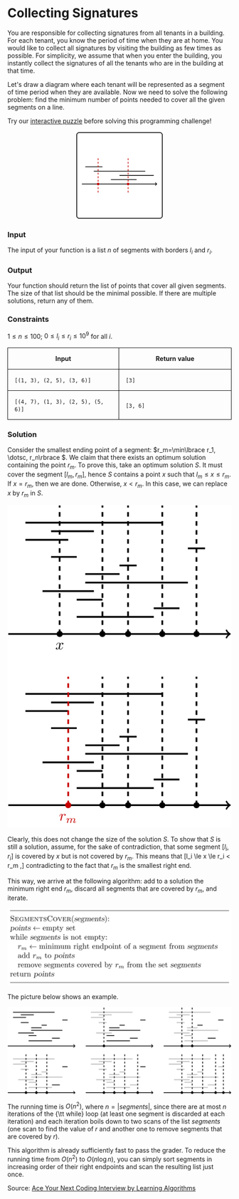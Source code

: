 <style>
.samples th, .samples td {
    border: 1px solid black;
    border-collapse: collapse;
    padding: 15px;
    width: 300px;
    /*max-width: 100%;*/
    /*text-align: center;*/
    /*alignment: center;*/
}

.sample th, .sample td {
    border: 1px solid black;
    padding: 15px;
    width: 300px;
    /*max-width: 100%;*/
    /*text-align: center;*/
    /*alignment: center;*/
}

.sample td {
    border-top: none;
    border-bottom: none;
}

.sample table {
    border-collapse: collapse;
    border: 1px solid black;
}

.logo {
    display: flex;
    justify-content: center;
}

.logo img {
    width: 200px;
    align: center;
}

.code span {
    line-height: 22px;
}
</style>

# Collecting Signatures

You are responsible for collecting signatures from all tenants in
a building. For each tenant, you know the period of time when they
are at home. You would like to collect all signatures by visiting the
building as few times as possible. For simplicity, we assume that when
you enter the building, you instantly collect the signatures of all
the tenants who are in the building at that time.

Let's draw a diagram where each tenant will be represented as a segment
of time period when they are available. Now we need to solve the following
problem: find the minimum number of points needed to cover all the given segments
on a line.

Try our <a href="https://discrete-math-puzzles.github.io/puzzles/touch-all-segments/index.html">interactive puzzle</a>
before solving this programming challenge!

<div class="logo">
    <img src="../../images/collecting_signatures_logo.png">
</div>

### Input

The input of your function is a list $n$ of segments with borders
$l_i$ and $r_i$.

### Output

Your function should return the list of points that cover all
given segments. The size of that list should be the minimal possible.
If there are multiple solutions, return any of them.

### Constraints

$1 \le n \le 100$; $0 \le l_i \le r_i \le 10^9$ for all $i$.


<div class="samples">

| Input                              | Return value |
|------------------------------------|--------------|
| `[(1, 3), (2, 5), (3, 6)]`         | `[3]`        |
| `[(4, 7), (1, 3), (2, 5), (5, 6)]` | `[3, 6]`     |

</div>

<div class="hint">

### Solution

Consider the smallest ending point of a segment:
$r_m=\min\lbrace r_1, \dotsc, r_n\rbrace $. We claim that there exists an optimum
solution containing the point $r_m$. To prove this, take an optimum solution $S$.
It must cover the
segment $[l_m,r_m]$, hence $S$ contains a point $x$ such
that $l_m \le x \le r_m$. If $x=r_m$, then we are done.
Otherwise, $x<r_m$. In this case,
we can replace $x$ by $r_m$ in $S$.

<img src="../../images/collecting_signatures_1.png">

Clearly, this does not change the size of the solution $S$.
To show that $S$ is still a solution, assume,
for the sake of contradiction, that some segment
$[l_i,r_i]$ is covered by $x$
but is not covered by $r_m$. This means that
\[l_i \le x \le r_i < r_m ,\]
contradicting to the fact that $r_m$ is the smallest right end.

This way,
we arrive at the following algorithm:
add to a solution the minimum right end $r_m$,
discard all segments that are covered by $r_m$,
and iterate.

<img src="../../images/collecting_signatures_2.png">

The picture below shows an example.

<img src="../../images/collecting_signatures_3.png">

The running time is $O(n^2)$, where $n=|{segments}|$,
since there are at most $n$ iterations of the {\tt while} loop
(at least one segment is discarded at each iteration) and each iteration
boils down to two scans of the list ${segments}$
(one scan to find the value of $r$ and another one to remove
segments that are covered by $r$).

This algorithm is already sufficiently fast to pass the grader.
To reduce the running time from $O(n^2)$ to $O(n\log n)$,
you can simply sort segments in increasing order of their right
endpoints and scan the resulting list just once.

Source:
[Ace Your Next Coding Interview by Learning Algorithms](https://bit.ly/acecogniterra)

</div>



